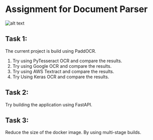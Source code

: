 # Assignment for Document Parser

![alt text](https://github.com/Rishav-hub/face_auth_dev/blob/b440f8d95722e3c26a917011a3f89c7aed7b711a/docs/68747470733a2f2f696e6575726f6e2e61692f696d616765732f696e6575726f6e2d6c6f676f2e706e67.png?raw=true)

## Task 1:
The current project is build using PaddOCR.
1. Try using PyTesseract OCR and compare the results.
2. Try using Google OCR and compare the results.
3. Try using AWS Textract and compare the results.
4. Try Using Keras OCR and compare the results.

## Task 2:

Try building the application using FastAPI.

## Task 3:

Reduce the size of the docker image. By using multi-stage builds.